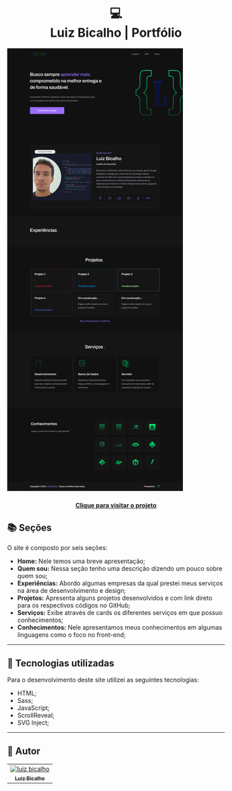 <h1 align="center">
  💻<br>Luiz Bicalho | Portfólio
</h1>

![Resultado final do projeto](assets/image/preview.png)

<h4 align="center"><a href="#">Clique para visitar o projeto</a></h4>

## 📚 Seções

O site é composto por seis seções:

- **Home:** Nele temos uma breve apresentação;
- **Quem sou:** Nessa seção tenho uma descrição dizendo um pouco sobre quem sou;
- **Experiências:** Abordo algumas empresas da qual prestei meus serviços na área de desenvolvimento e design;
- **Projetos:** Apresenta alguns projetos desenvolvidos e com link direto para os respectivos códigos no GitHub;
- **Serviços:** Exibe através de cards os diferentes serviços em que possuo conhecimentos;
- **Conhecimentos:** Nele apresentamos meus conhecimentos em algumas linguagens como o foco no front-end;

---

## 💼 Tecnologias utilizadas

Para o desenvolvimento deste site utilizei as seguintes tecnologias:

- HTML;
- Sass;
- JavaScript;
- ScrollReveal;
- SVG Inject;

---

<h2>🦄 Autor</h2>

<table>
  <tr>
    <td align="center">
      <a href="https://github.com/LuizBicalho3508">
        <img src="https://avatars.githubusercontent.com/u/74017831?v=4" width="100px;" alt="luiz bicalho"/><br>
        <sub>
          <b>Luiz Bicalho</b>
        </sub>
      </a>
    </td>
  </tr>
</table>

